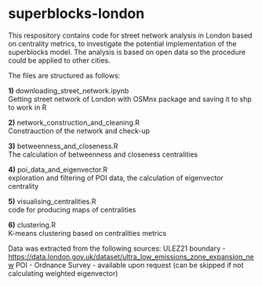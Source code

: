 # superblocks-london

This respository contains code for street network analysis in London based on centrality metrics, to investigate the potential implementation of the superblocks model. The analysis is based on open data so the procedure could be applied to other cities. 

The files are structured as follows:

**1)** downloading_street_network.ipynb </br>
Getting street network of London with OSMnx package and saving it to shp to work in R

**2)** network_construction_and_cleaning.R </br>
Constrauction of the network and check-up

**3)** betweenness_and_closeness.R </br>
The calculation of betweenness and closeness centralities

**4)** poi_data_and_eigenvector.R </br>
exploration and filtering of POI data, the calculation of eigenvector centrality

**5)** visualising_centralities.R </br>
code for producing maps of centralities

**6)** clustering.R </br>
K-means clustering based on centralities metrics

Data was extracted from the following sources:
ULEZ21 boundary - https://data.london.gov.uk/dataset/ultra_low_emissions_zone_expansion_new
POI - Ordnance Survey - available upon request (can be skipped if not calculating weighted eigenvector)




